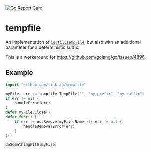 [![Go Report Card](https://goreportcard.com/badge/github.com/tink-ab/tempfile)](https://goreportcard.com/report/github.com/tink-ab/tempfile)

tempfile
========
An implementation of
[`ioutil.TempFile`](https://golang.org/pkg/io/ioutil/#TempFile), but also with
an additional parameter for a deterministic suffix.

This is a workaround for https://github.com/golang/go/issues/4896.

Example
-------
```go
import "github.com/tink-ab/tempfile"

myFile, err := tempfile.TempFile("", "my-prefix", "my-suffix")
if err != nil {
    handleError(err)
}
defer myFile.Close()
defer func() {
    if err := os.Remove(myFile.Name()); err != nil {
        handleRemovalError(err)
    }
}()

doSomethingWith(myFile)
```
